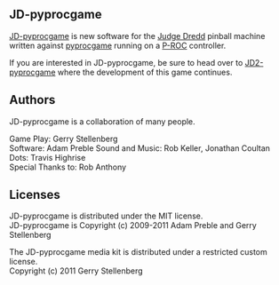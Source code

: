 ## JD-pyprocgame

[JD-pyprocgame](https://github.com/preble/JD-pyprocgame) is new software for the [Judge Dredd](https://www.ipdb.org/machine.cgi?id=1322) pinball machine written against [pyprocgame](http://pyprocgame.pindev.org/) running on a [P-ROC](https://www.multimorphic.com/store/circuit-boards/p-roc/) controller.

If you are interested in JD-pyprocgame, be sure to head over to [JD2-pyprocgame](https://github.com/clempo2/JD2-pyprocgame) where the development of this game continues.

## Authors

JD-pyprocgame is a collaboration of many people.

Game Play: Gerry Stellenberg  
Software: Adam Preble
Sound and Music: Rob Keller, Jonathan Coultan  
Dots: Travis Highrise  
Special Thanks to: Rob Anthony

## Licenses

JD-pyprocgame is distributed under the MIT license.  
JD-pyprocgame is Copyright (c) 2009-2011 Adam Preble and Gerry Stellenberg

The JD-pyprocgame media kit is distributed under a restricted custom license.  
Copyright (c) 2011 Gerry Stellenberg  
